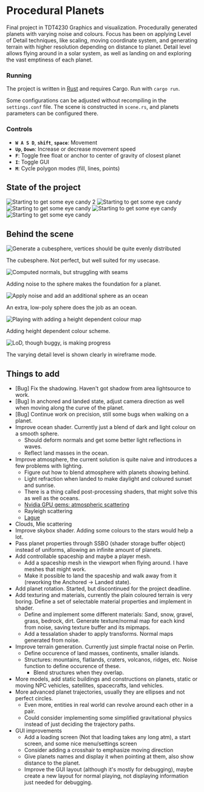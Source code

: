 # Procedural Planets

Final project in TDT4230 Graphics and visualization. Procedurally generated planets with varying noise and colours. Focus has been on applying Level of Detail techniques, like scaling, moving coordinate system, and generating terrain with higher resolution depending on distance to planet. Detail level allows flying around in a solar system, as well as landing on and exploring the vast emptiness of each planet.

### Running

The project is written in [Rust](https://rust-lang.org) and requires Cargo. Run with `cargo run`.

Some configurations can be adjusted without recompiling in the `settings.conf` file. The scene is constructed in `scene.rs`, and planets parameters can be configured there.

### Controls

* **`W A S D`**, **`shift`**, **`space`**: Movement
* **`Up`**, **`Down`**: Increase or decrease movement speed
* **`F`**: Toggle free float or anchor to center of gravity of closest planet
* **`I`**: Toggle GUI
* **`M`**: Cycle polygon modes (fill, lines, points)

## State of the project


![Starting to get some eye candy 2](report/images/solar-system-from-outer-rim.png)
![Starting to get some eye candy](report/images/correctly-lit0.png)
![Starting to get some eye candy](report/images/view-from-sun1.png)
![Starting to get some eye candy](report/images/view-from-blue1.png)
![Starting to get some eye candy](report/images/blue-from-moon.png)

## Behind the scene

![Generate a cubesphere, vertices should be quite evenly distributed](report/images/cubesphere-wf.png)

The cubesphere. Not perfect, but well suited for my usecase.

![Computed normals, but struggling with seams](report/images/cubesphere-w-noise-normal-seam.png)

Adding noise to the sphere makes the foundation for a planet.

![Apply noise and add an additional sphere as an ocean](report/images/red-planet-w-ocean.png)

An extra, low-poly sphere does the job as an ocean.

![Playing with adding a height dependent colour map](report/images/planet-w-cheated-heightmap.png)

Adding height dependent colour scheme.

![LoD, though buggy, is making progress](report/images/lod-wireframes.png)

The varying detail level is shown clearly in wireframe mode.

## Things to add

* [Bug] Fix the shadowing. Haven't got shadow from area lightsource to work.
* [Bug] In anchored and landed state, adjust camera direction as well when moving along the curve of the planet.
* [Bug] Continue work on precision, still some bugs when walking on a planet.
* Improve ocean shader. Currently just a blend of dark and light colour on a smooth sphere. 
    * Should deform normals and get some better light reflections in waves.
    * Reflect land masses in the ocean.
* Improve atmosphere, the current solution is quite naive and introduces a few problems with lighting. 
    * Figure out how to blend atmosphere with planets showing behind.
    * Light refraction when landed to make daylight and coloured sunset and sunrise.
    * There is a thing called post-processing shaders, that might solve this as well as the oceans.
    * [Nvidia GPU gems: atmospheric scattering](https://developer.nvidia.com/gpugems/gpugems2/part-ii-shading-lighting-and-shadows/chapter-16-accurate-atmospheric-scattering)
    * Rayleigh scattering
    * [Lague](https://www.youtube.com/watch?v=DxfEbulyFcY)
* Clouds, Mie scattering
* Improve skybox shader. Adding some colours to the stars would help a lot.
* Pass planet properties through SSBO (shader storage buffer object) instead of uniforms, allowing an infinite amount of planets.
* Add controllable spaceship and maybe a player mesh.
    * Add a spaceship mesh in the viewport when flying around. I have meshes that might work.
    * Make it possible to land the spaceship and walk away from it (reworking the Anchored → Landed state).
* Add planet rotation. Started, but discontinued for the project deadline.
* Add texturing and materials, currently the plain coloured terrain is very boring. Define a set of selectable material properties and implement in shader.
    * Define and implement some different materials: Sand, snow, gravel, grass, bedrock, dirt. Generate texture/normal map for each kind from noise, saving texture buffer and its mipmaps.
    * Add a tessalation shader to apply transforms. Normal maps generated from noise.
* Improve terrain generation. Currently just simple fractal noise on Perlin.
    * Define occurence of land masses, continents, smaller islands.
    * Structures: mountains, flatlands, craters, volcanos, ridges, etc. Noise function to define occurence of these.
        * Blend structures when they overlap.
* More models, add static buildings and constructions on planets, static or moving NPC vehicles, satellites, spacecrafts, land vehicles.
* More advanced planet trajectories, usually they are ellipses and not perfect circles.
    * Even more, entities in real world can revolve around each other in a pair.
    * Could consider implementing some simplified gravitational physics instead of just deciding the trajectory paths.
* GUI improvements
    * Add a loading screen (Not that loading takes any long atm), a start screen, and some nice menu/settings screen
    * Consider adding a crosshair to emphasize moving direction
    * Give planets names and display it when pointing at them, also show distance to the planet.
    * Improve the GUI layout (although it's mostly for debugging), maybe create a new layout for normal playing, not displaying information just needed for debugging.